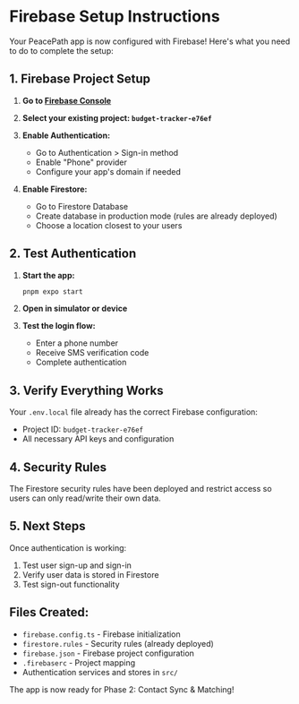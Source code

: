 # Firebase Setup Instructions

Your PeacePath app is now configured with Firebase! Here's what you need to do to complete the setup:

## 1. Firebase Project Setup

1. **Go to [Firebase Console](https://console.firebase.google.com/)**
2. **Select your existing project: `budget-tracker-e76ef`**
3. **Enable Authentication:**
   - Go to Authentication > Sign-in method
   - Enable "Phone" provider
   - Configure your app's domain if needed

4. **Enable Firestore:**
   - Go to Firestore Database
   - Create database in production mode (rules are already deployed)
   - Choose a location closest to your users

## 2. Test Authentication

1. **Start the app:**
   ```bash
   pnpm expo start
   ```

2. **Open in simulator or device**

3. **Test the login flow:**
   - Enter a phone number
   - Receive SMS verification code
   - Complete authentication

## 3. Verify Everything Works

Your `.env.local` file already has the correct Firebase configuration:
- Project ID: `budget-tracker-e76ef`
- All necessary API keys and configuration

## 4. Security Rules

The Firestore security rules have been deployed and restrict access so users can only read/write their own data.

## 5. Next Steps

Once authentication is working:
1. Test user sign-up and sign-in
2. Verify user data is stored in Firestore
3. Test sign-out functionality

## Files Created:
- `firebase.config.ts` - Firebase initialization
- `firestore.rules` - Security rules (already deployed)
- `firebase.json` - Firebase project configuration
- `.firebaserc` - Project mapping
- Authentication services and stores in `src/`

The app is now ready for Phase 2: Contact Sync & Matching!